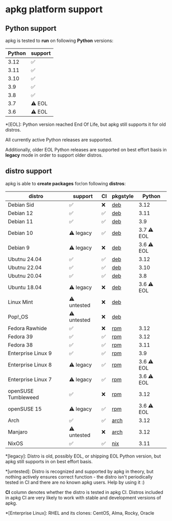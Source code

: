 # apkg platform support

## Python support

apkg is tested to **run** on following **Python** versions:

| Python | support   |
| ------ | --------- |
| 3.12   | ✅        |
| 3.11   | ✅        |
| 3.10   | ✅        |
| 3.9    | ✅        |
| 3.8    | ✅        |
| 3.7    | ⚠️ EOL    |
| 3.6    | ⚠️ EOL    |

*[EOL]: Python version reached End Of Life, but apkg still supports it for old distros.

All currently active Python releases are supported.

Additionally, older EOL Python releases are supported on best effort basis in
**legacy** mode in order to support older distros.


## distro support

apkg is able to **create packages** for/on following **distros**:

| distro | support | CI | pkgstyle | Python |
| ------ | ------- | -- | -------- | ------ |
| Debian Sid | ✅ | ❌ | [deb] | 3.12 |
| Debian 12 | ✅ | ✅ | [deb] | 3.11 |
| Debian 11 | ✅ | ✅ | [deb] | 3.9  |
| Debian 10 | ⚠️ legacy | ✅ | [deb] | 3.7 ⚠️ EOL |
| Debian 9 | ⚠️ legacy | ❌ | [deb] | 3.6 ⚠️ EOL |
| Ubutnu 24.04 | ✅ | ✅ | [deb] | 3.12 |
| Ubutnu 22.04 | ✅ | ✅ | [deb] | 3.10 |
| Ubutnu 20.04 | ✅ | ✅ | [deb] | 3.8 |
| Ubuntu 18.04 | ⚠️ legacy | ❌ | [deb] | 3.6 ⚠️ EOL |
| Linux Mint | ⚠️ untested | ❌ | [deb] |  |
| Pop!_OS | ⚠️ untested | ❌ | [deb] |  |
| Fedora Rawhide | ✅ | ❌ | [rpm] | 3.12 |
| Fedora 39 | ✅ | ✅ | [rpm] | 3.12 |
| Fedora 38 | ✅ | ✅ | [rpm] | 3.11 |
| Enterprise Linux 9 | ✅ | ✅ | [rpm] | 3.9 |
| Enterprise Linux 8 | ⚠️ legacy | ✅ | [rpm] | 3.6 ⚠️ EOL |
| Enterprise Linux 7 | ⚠️ legacy | ✅ | [rpm] | 3.6 ⚠️ EOL |
| openSUSE Tumbleweed | ✅ | ❌ | [rpm] | 3.12 |
| openSUSE 15 | ⚠️ legacy | ✅ | [rpm] | 3.6 ⚠️ EOL |
| Arch | ✅ | ✅ | [arch] | 3.12 |
| Manjaro | ⚠️ untested | ❌ | [arch] | 3.12 |
| NixOS | ✅ | ✅ | [nix] | 3.11 |

*[legacy]: Distro is old, possibly EOL, or shipping EOL Python version, but apkg still supports in on best effort basis.

*[untested]: Distro is recognized and supported by apkg in theory, but nothing actively ensures correct function - the distro isn't periodically tested in CI and there are no known apkg users. Help by using it :)

**CI** column denotes whether the distro is tested in apkg CI. Distros included
in apkg CI are very likely to work with stable and development versions of
apkg.


[deb]: pkgstyles.md#deb
[rpm]: pkgstyles.md#rpm
[arch]: pkgstyles.md#arch
[nix]: pkgstyles.md#nix

[0.5.0]: news.md#050



*[Enterprise Linux]: RHEL and its clones: CentOS, Alma, Rocky, Oracle
